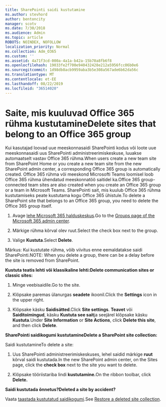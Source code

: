 ```yaml
---
title: SharePointi saidi kustutamine
ms.author: stevhord
author: bentoncity
manager: scotv
ms.date: 7/30/2018
ms.audience: Admin
ms.topic: article
ROBOTS: NOINDEX, NOFOLLOW
localization_priority: Normal
ms.collection: Adm_O365
ms.custom: ''
ms.assetid: 4a71f3cd-000a-4a1a-b42a-15b70a8fb6f8
ms.openlocfilehash: 19033fe2f700e940432428e212a5956fcc06b0e6
ms.sourcegitcommit: 1d98db8acb9959aba3b5e308a567ade6b62da56c
ms.translationtype: MT
ms.contentlocale: et-EE
ms.lasthandoff: 08/22/2019
ms.locfileid: "36514020"
---
```

# <a name="delete-sites-that-belong-to-an-office-365-group"></a><span data-ttu-id="874b0-102">Saite, mis kuuluvad Office 365 rühma kustutamine</span><span class="sxs-lookup"><span data-stu-id="874b0-102">Delete sites that belong to an Office 365 group</span></span>

<span data-ttu-id="874b0-103">Kui kasutajad loovad uue meeskonnasaidi SharePointi kodus või loote uue meeskonnasaidi uus SharePointi administreerimiskeskuse, luuakse automaatselt vastav Office 365 rühma.</span><span class="sxs-lookup"><span data-stu-id="874b0-103">When users create a new team site from SharePoint Home or you create a new team site from the new SharePoint admin center, a corresponding Office 365 group is automatically created.</span></span> <span data-ttu-id="874b0-104">Office 365 rühma või meeskond Microsofti Teams loomisel loob Office 365 rühma ühendatud meeskonnatöö saitidel ka.</span><span class="sxs-lookup"><span data-stu-id="874b0-104">Office 365 group-connected team sites are also created when you create an Office 365 group or a team in Microsoft Teams.</span></span> <span data-ttu-id="874b0-105">SharePointi sait, mis kuulub Office 365 rühma kustutamiseks peate kustutama kogu Office 365 ühistule.</span><span class="sxs-lookup"><span data-stu-id="874b0-105">To delete a SharePoint site that belongs to an Office 365 group, you need to delete the Office 365 group itself.</span></span> 
  
1. <span data-ttu-id="874b0-106">Avage [lehe Microsoft 365 halduskeskus](https://portal.office.com/adminportal/home#/groups).</span><span class="sxs-lookup"><span data-stu-id="874b0-106">Go to the [Groups page of the Microsoft 365 admin center](https://portal.office.com/adminportal/home#/groups).</span></span>
    
2. <span data-ttu-id="874b0-107">Märkige rühma kõrval olev ruut.</span><span class="sxs-lookup"><span data-stu-id="874b0-107">Select the check box next to the group.</span></span>
    
3. <span data-ttu-id="874b0-108">Valige **Kustuta**.</span><span class="sxs-lookup"><span data-stu-id="874b0-108">Select **Delete**.</span></span>
    
<span data-ttu-id="874b0-109">Märkus: Kui kustutate rühma, võib viivitus enne eemaldatakse saidi SharePointi.</span><span class="sxs-lookup"><span data-stu-id="874b0-109">NOTE: When you delete a group, there can be a delay before the site is removed from SharePoint.</span></span>
  
<span data-ttu-id="874b0-110">**Kustuta teatis lehti või klassikaline lehti:**</span><span class="sxs-lookup"><span data-stu-id="874b0-110">**Delete communication sites or classic sites:**</span></span>

1. <span data-ttu-id="874b0-111">Minge veebisaidile.</span><span class="sxs-lookup"><span data-stu-id="874b0-111">Go to the site.</span></span>
  
2. <span data-ttu-id="874b0-112">Klõpsake paremas ülanurgas **seadete** ikoonil.</span><span class="sxs-lookup"><span data-stu-id="874b0-112">Click the **Settings** icon in the upper right.</span></span> 
  
3. <span data-ttu-id="874b0-113">Klõpsake käsku **Saidisätted**.</span><span class="sxs-lookup"><span data-stu-id="874b0-113">Click **Site settings**.</span></span> <span data-ttu-id="874b0-114">**Teavet** või **Saiditoimingud**, käsku **Kustuta see sait**ja seejärel klõpsake käsku **Kustuta**.</span><span class="sxs-lookup"><span data-stu-id="874b0-114">Under **Site Information** or **Site Actions**, click **Delete this site**, and then click **Delete**.</span></span>
  
<span data-ttu-id="874b0-115">**SharePointi saidikogumi kustutamine**</span><span class="sxs-lookup"><span data-stu-id="874b0-115">**Delete a SharePoint site collection:**</span></span>

<span data-ttu-id="874b0-116">Saidi kustutamine</span><span class="sxs-lookup"><span data-stu-id="874b0-116">To delete a site:</span></span>
  
1. <span data-ttu-id="874b0-117">Uus SharePointi administreerimiskeskuses, lehel saidid märkige **ruut** kõrval saidi kustutada.</span><span class="sxs-lookup"><span data-stu-id="874b0-117">In the new SharePoint admin center, on the Sites page, click the **check box** next to the site you want to delete.</span></span> 
    
2. <span data-ttu-id="874b0-118">Klõpsake tööriistariba lindi **kustutamine.**</span><span class="sxs-lookup"><span data-stu-id="874b0-118">On the ribbon toolbar, click **Delete.**</span></span>
    
<span data-ttu-id="874b0-119">**Saidi kustutada õnnetus?**</span><span class="sxs-lookup"><span data-stu-id="874b0-119">**Deleted a site by accident?**</span></span>

<span data-ttu-id="874b0-120">Vaata [taastada kustutatud saidikogumi](https://go.microsoft.com/fwlink/?linkid=867660).</span><span class="sxs-lookup"><span data-stu-id="874b0-120">See [Restore a deleted site collection](https://go.microsoft.com/fwlink/?linkid=867660).</span></span>
  

